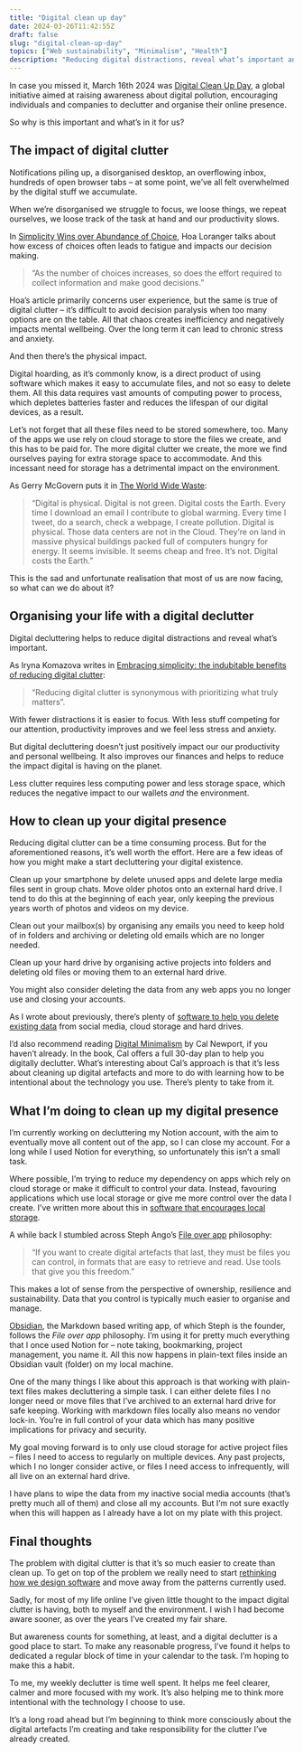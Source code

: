 ```yaml
---
title: "Digital clean up day"
date: 2024-03-26T11:42:55Z
draft: false
slug: "digital-clean-up-day"
topics: ["Web sustainability", "Minimalism", "Health"]
description: "Reducing digital distractions, reveal what’s important and doing a small bit for the environment by cleaning up digital clutter."
---
```


In case you missed it, March 16th 2024 was [Digital Clean Up Day](https://www.digitalcleanupday.org/), a global initiative aimed at raising awareness about digital pollution, encouraging individuals and companies to declutter and organise their online presence.

So why is this important and what’s in it for us?

## The impact of digital clutter

Notifications piling up, a disorganised desktop, an overflowing inbox, hundreds of open browser tabs  – at some point, we’ve all felt overwhelmed by the digital stuff we accumulate.

When we’re disorganised we struggle to focus, we loose things, we repeat ourselves, we loose track of the task at hand and our productivity slows. 

In [Simplicity Wins over Abundance of Choice](https://www.nngroup.com/articles/simplicity-vs-choice/), Hoa Loranger talks about how excess of choices often leads to fatigue and impacts our decision making.

> “As the number of choices increases, so does the effort required to collect information and make good decisions.”

Hoa’s article primarily concerns user experience, but the same is true of digital clutter – it’s difficult to avoid decision paralysis when too many options are on the table. All that chaos creates inefficiency and negatively impacts mental wellbeing. Over the long term it can lead to chronic stress and anxiety. 

And then there’s the physical impact.

Digital hoarding, as it’s commonly know, is a direct product of using software which makes it easy to accumulate files, and not so easy to delete them. All this data requires vast amounts of computing power to process, which depletes batteries faster and reduces the lifespan of our digital devices, as a result. 

Let’s not forget that all these files need to be stored somewhere, too. Many of the apps we use rely on cloud storage to store the files we create, and this has to be paid for. The more digital clutter we create, the more we find ourselves paying for extra storage space to accommodate. And this incessant need for storage has a detrimental impact on the environment. 

As Gerry McGovern puts it in [The World Wide Waste](https://gerrymcgovern.com/books/world-wide-waste/):

> “Digital is physical. Digital is not green. Digital costs the Earth. Every time I download an email I contribute to global warming. Every time I tweet, do a search, check a webpage, I create pollution. Digital is physical. Those data centers are not in the Cloud. They’re on land in massive physical buildings packed full of computers hungry for energy. It seems invisible. It seems cheap and free. It’s not. Digital costs the Earth.”

This is the sad and unfortunate realisation that most of us are now facing, so what can we do about it?


## Organising your life with a digital declutter

Digital decluttering helps to reduce digital distractions and reveal what’s important. 

As Iryna Komazova writes in [Embracing simplicity: the indubitable benefits of reducing digital clutter](https://www.worldcleanupday.org/post/embracing-simplicity-the-indubitable-benefits-of-reducing-digital-clutter):

> “Reducing digital clutter is synonymous with prioritizing what truly matters”.

With fewer distractions it is easier to focus. With less stuff competing for our attention, productivity improves and we feel less stress and anxiety.

But digital decluttering doesn’t just positively impact our our productivity and personal wellbeing. It also improves our finances and helps to reduce the impact digital is having on the planet. 

Less clutter requires less computing power and less storage space, which reduces the negative impact to our wallets *and* the environment.


## How to clean up your digital presence

Reducing digital clutter can be a time consuming process. But for the aforementioned reasons, it’s well worth the effort. Here are a few ideas of how you might make a start decluttering your digital existence.

Clean up your smartphone by delete unused apps and delete large media files sent in group chats. Move older photos onto an external hard drive. I tend to do this at the beginning of each year, only keeping the previous years worth of photos and videos on my device.

Clean out your mailbox(s) by organising any emails you need to keep hold of in folders and archiving or deleting old emails which are no longer needed.

Clean up your hard drive by organising active projects into folders and deleting old files or moving them to an external hard drive.

You might also consider deleting the data from any web apps you no longer use and closing your accounts.

As I wrote about previously, there’s plenty of [software to help you delete existing data](https://harrycresswell.com/writing/software-that-encourages-deletion/#software-to-help-you-delete-existing-data) from social media, cloud storage and hard drives. 

I’d also recommend reading [Digital Minimalism](https://www.goodreads.com/book/show/40672036-digital-minimalism) by Cal Newport, if you haven’t already. In the book, Cal offers a full 30-day plan to help you digitally declutter. What’s interesting about Cal’s approach is that it’s less about cleaning up digital artefacts and more to do with learning how to be intentional about the technology you use. There’s plenty to take from it.

## What I’m doing to clean up my digital presence

I’m currently working on decluttering my Notion account, with the aim to eventually move all content out of the app, so I can close my account. For a long while I used Notion for everything, so unfortunately this isn’t a small task.

Where possible, I’m trying to reduce my dependency on apps which rely on cloud storage or make it difficult to control your data. Instead, favouring applications which use local storage or give me more control over the data I create. I’ve written more about this in [software that encourages local storage](https://harrycresswell.com/writing/software-that-encourages-deletion/#software-that-prioritises-local-data-storage).

A while back I stumbled across Steph Ango’s [File over app](https://stephango.com/file-over-app) philosophy:

> “If you want to create digital artefacts that last, they must be files you can control, in formats that are easy to retrieve and read. Use tools that give you this freedom.”

This makes a lot of sense from the perspective of ownership, resilience and sustainability. Data that you control is typically much easier to organise and manage. 

[Obsidian](https://obsidian.md/), the Markdown based writing app, of which Steph is the founder, follows the *File over app* philosophy. I’m using it for pretty much everything that I once used Notion for – note taking, bookmarking, project management, you name it. All this now happens in plain-text files inside an Obsidian vault (folder) on my local machine.

One of the many things I like about this approach is that working with plain-text files makes decluttering a simple task. I can either delete files I no longer need or move files that I’ve archived to an external hard drive for safe keeping. Working with markdown files locally also means no vendor lock-in. You’re in full control of your data which has many positive implications for privacy and security.

My goal moving forward is to only use cloud storage for active project files – files I need to access to regularly on multiple devices. Any past projects, which I no longer consider active, or files I need access to infrequently, will all live on an external hard drive.

I have plans to wipe the data from my inactive social media accounts (that’s pretty much all of them) and close all my accounts. But I’m not sure exactly when this will happen as I already have a lot on my plate with this project.

## Final thoughts

The problem with digital clutter is that it’s so much easier to create than clean up. To get on top of the problem we really need to start [rethinking how we design software](https://harrycresswell.com/writing/software-that-encourages-deletion/) and move away from the patterns currently used.

Sadly, for most of my life online I’ve given little thought to the impact digital clutter is having, both to myself and the environment. I wish I had become aware sooner, as over the years I’ve created my fair share.

But awareness counts for something, at least, and a digital declutter is a good place to start. To make any reasonable progress, I’ve found it helps to dedicated a regular block of time in your calendar to the task. I’m hoping to make this a habit.  

To me, my weekly declutter is time well spent. It helps me feel clearer, calmer and more focused with my work. It’s also helping me to think more intentional with the technology I choose to use. 

It’s a long road ahead but I’m beginning to think more consciously about the digital artefacts I’m creating and take responsibility for the clutter I’ve already created. 


